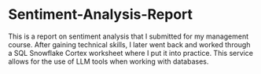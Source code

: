 # Sentiment-Analysis-Report
This is a report on sentiment analysis that I submitted for my management course. After gaining technical skills, I later went back and worked through a SQL Snowflake Cortex worksheet where I put it into practice. This service allows for the use of LLM tools when working with databases.
